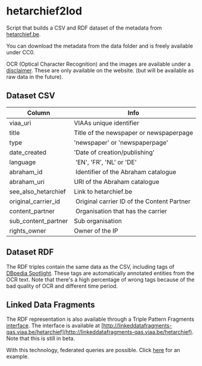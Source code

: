 # hetarchief2lod

Script that builds a CSV and RDF dataset of the metadata from [hetarchief.be](http://hetarchief.be).

You can download the metadata from the data folder and is freely available under CC0.

OCR (Optical Character Recognition) and the images are available under a [disclaimer](https://github.com/viaacode/hetarchief2lod/blob/master/DISCLAIMER.md). These are only available on the website. (but will be available as raw data in the future).

## Dataset CSV

Column  | Info
------------ | -------------
viaa_uri | VIAAs unique identifier
title | Title of the newspaper or newspaperpage
type | 'newspaper' or 'newspaperpage'
date_created | 'Date of creation/publishing'
language | 'EN', 'FR', 'NL' or 'DE'
abraham_id | Identifier of the Abraham catalogue
abraham_uri | URI of the Abraham catalogue
see_also_hetarchief | Link to hetarchief.be
original_carrier_id | Original carrier ID of the Content Partner
content_partner | Organisation that has the carrier
sub_content_partner | Sub organisation
rights_owner | Owner of the IP

## Dataset RDF

The RDF triples contain the same data as the CSV, including tags of [DBpedia Spotlight](http://www.dbpedia-spotlight.org/). These tags are automatically annotated entities from the OCR text. Note that there's a high percentage of wrong tags because of the bad quality of OCR and different time period.

## Linked Data Fragments

The RDF representation is also available through a Triple Pattern Fragments [interface](http://linkeddatafragments.org). The interface is available at [http://linkeddatafragments-qas.viaa.be/hetarchief](http://linkeddatafragments-qas.viaa.be/hetarchief). Note that this is still in beta.

With this technology, federated queries are possible. Click [here](http://client.linkeddatafragments.org/#datasources=http%3A%2F%2Ffragments.dbpedia.org%2F2016-04%2Fen;http%3A%2F%2Flinkeddatafragments-qas.viaa.be%2Fhetarchief&query=SELECT%20%3Fnewspaper%20%3Fartist%20%20%3Ftag%20%3Fhetarchief%0AWHERE%20%7B%0A%3Fartist%20dc%3Asubject%20%3Chttp%3A%2F%2Fdbpedia.org%2Fresource%2FCategory%3ABelgian_war_artists%3E%20.%0A%3Fartist%20owl%3AsameAs%20%3Ftag%20.%0A%3Fnewspaper%20%3Chttp%3A%2F%2Fwww.bbc.co.uk%2Fontologies%2Fcreativework%23tag%3E%20%3Ftag%20.%0A%3Fnewspaper%20%3Chttp%3A%2F%2Fwww.w3.org%2F2000%2F01%2Frdf-schema%23seeAlso%3E%20%3Fhetarchief%0A%7D) for an example.
